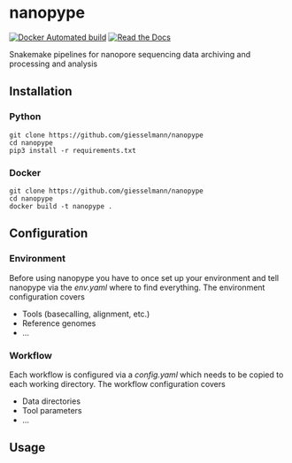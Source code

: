 # nanopype 
[![Docker Automated build](https://img.shields.io/docker/automated/giesselmann/nanopype.svg)](https://hub.docker.com/r/giesselmann/nanopype/)  [![Read the Docs](https://img.shields.io/readthedocs/nanopype.svg)](https://nanopype.readthedocs.io/)


Snakemake pipelines for nanopore sequencing data archiving and processing and analysis

## Installation
### Python

    git clone https://github.com/giesselmann/nanopype
    cd nanopype
	pip3 install -r requirements.txt

### Docker
	git clone https://github.com/giesselmann/nanopype
	cd nanopype
	docker build -t nanopype .

## Configuration

### Environment
Before using nanopype you have to once set up your environment and tell nanopype via the *env.yaml* where to find everything. The environment configuration covers

 - Tools (basecalling, alignment, etc.)
 - Reference genomes
 - ...

### Workflow
Each workflow is configured via a *config.yaml* which needs to be copied to each working directory. The workflow configuration covers

 - Data directories
 - Tool parameters
 - ...

## Usage


